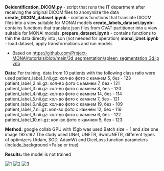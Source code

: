 
**Deidentification_DICOM.py** - script that runs the IT department after receiving the original DICOM files to anonymize the data
**create_DICOM_dataset.ipynb** - contains functions that translate DICOM files into a view suitable for MONAI models
**create_labels_dataset.ipynb**- contains functions that translate json files from CVAT partitioner into a view suitable for MONAI models.
**prepare_dataset.ipynb** - contains functions to thin the data directly into json (not needed for operation)
**monai_Unet.ipynb** - load dataset, apply transformations and run models
* Based on https://github.com/Project-MONAI/tutorials/blob/main/3d_segmentation/spleen_segmentation_3d.ipynb

**Data:**
For training, data from 10 patients with the following class ratio were used
patient_label_1.nii.gz: кол-во фото с камнем 5, без - 123 
patient_label_2.nii.gz: кол-во фото с камнем 7, без - 121 
patient_label_3.nii.gz: кол-во фото с камнем 8, без – 120
patient_label_4.nii.gz: кол-во фото с камнем 14, без - 114 
patient_label_5.nii.gz: кол-во фото с камнем 7, без - 121 
patient_label_6.nii.gz: кол-во фото с камнем 19, без - 109 
patient_label_7.nii.gz: кол-во фото с камнем 12, без - 116 
patient_label_9.nii.gz: кол-во фото с камнем 6, без - 122 
patient_label_10.nii.gz: кол-во фото с камнем 5, без - 123

**Method:** google collab GPU with 15gb was used
Batch size = 1 and size one image 192x192
The study used UNet, UNETR, SwinUNETR, different types of optimizers (Adam, SGD, AdamW) and DiceLoss function parameters (include_background =False or true)

**Results:** the model is not trained

![1](https://github.com/Anilian/my_education/assets/122607689/6d704fe4-9f85-4e3f-8e3c-78e0f2fbf412)
![2](https://github.com/Anilian/my_education/assets/122607689/7cf555cb-2254-4bae-b432-5d4151549759)
![3](https://github.com/Anilian/my_education/assets/122607689/07fe5e0d-35de-4221-8d10-3ef2876e9c9b)





